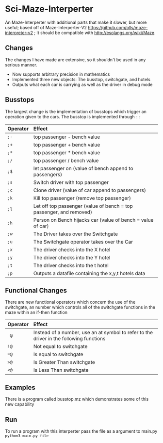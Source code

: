 # Sci-Maze-Interperter
An Maze-Interperter with additional parts that make it slower, but more useful; based off of Maze-Interperter-V2 https://github.com/olls/maze-interpreter-v2 ; It should be compatible with http://esolangs.org/wiki/Maze.

## Changes
The changes I have made are extensive, so it shouldn't be used in any serious manner.
* Now supports arbitrary precision in mathematics
* Implemented three new objects: The busstop, switchgate, and hotels
* Outputs what each car is carrying as well as the driver in debug mode

## Busstops
The largest change is the implementation of busstops which trigger an operation given to the cars.
The busstop is implemented through `::`

| Operator | Effect                                                                           |
|:-------- |:-------------------------------------------------------------------------------- |
| `;-`     | top passenger - bench value                                                      |
| `;+`     | top passenger + bench value                                                      |
| `;*`     | top passenger * bench value                                                      |
| `;/`     | top passenger / bench value                                                      |
| `;$`     | let passenger on (value of bench append to passengers)                           |
| `;s`     | Switch driver with top passenger                                                 |
| `;c`     | Clone driver (value of car append to passengers)                                 |
| `;k`     | Kill top passenger (remove top passenger)                                        |
| `;l`     | Let off top passenger (value of bench = top passenger, and removed)              |
| `;h`     | Person on Bench hijacks car (value of bench = value of car)                      |
| `;w`     | The Driver takes over the Switchgate                                             |
| `;u`     | The Switchgate operator takes over the Car                                       |
| `;x`     | The driver checks into the X hotel                                               |
| `;y`     | The driver checks into the Y hotel                                               |
| `;t`     | The driver checks into the t hotel                                               |
| `;p`     | Outputs a datafile containing the x,y,t hotels data                              |

## Functional Changes
There are new functional operators which concern the use of the switchgate, an number which controls all of the switchgate functions in the maze within an if-then function

| Operator | Effect                                                                                   |
|:-------- |:---------------------------------------------------------------------------------------- |
| ` @`     | Instead of a number, use an at symbol to refer to the driver in the following functions  |
| `!@`     | Not equal to switchgate    |
| `=@`     | Is equal to switchgate     |
| `>@`     | Is Greater Than switchgate |
| `<@`     | Is Less Than switchgate    |

## Examples
There is a program called busstop.mz which demonstrates some of this new capability
## Run
To run a program with this interperter pass the file as a argument to main.py
`python3 main.py file`
